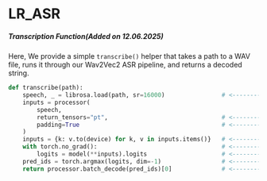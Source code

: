# LR_ASR

##### Transcription Function(Added on 12.06.2025)

Here, We provide a simple `transcribe()` helper that takes a path to a WAV file, runs it through our Wav2Vec2 ASR pipeline, and returns a decoded string.

```python
def transcribe(path):                                      
    speech, _ = librosa.load(path, sr=16000)                # <---------- Resampling waveforms to 16 kHz for the model
    inputs = processor(                                     
        speech,
        return_tensors="pt",                                # <---------- Returns PyTorch tensors
        padding=True                                        # <---------- Pads to uniform sequence length
    )
    inputs = {k: v.to(device) for k, v in inputs.items()}   # <---------- Moves all tensors to the model’s device
    with torch.no_grad():                                   # <---------- Disables gradient tracking for inference
        logits = model(**inputs).logits                     # <---------- Runs the model to get raw scores (logits)
    pred_ids = torch.argmax(logits, dim=-1)                 # <---------- Chooses highest-score token(greedy decoding) ID at each time step
    return processor.batch_decode(pred_ids)[0]              # <---------- Converts token IDs into the final text string
